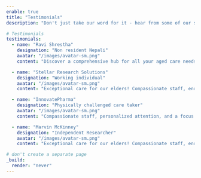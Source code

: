 ```yaml
---
enable: true
title: "Testimonials"
description: "Don't just take our word for it - hear from some of our satisfied clients!"

# Testimonials
testimonials:
  - name: "Ravi Shrestha"
    designation: "Non resident Nepali"
    avatar: "/images/avatar-sm.png"
    content: "Discover a comprehensive hub for all your aged care needs in Nepal. From services to resources, we're your one-stop solution for information and support."

  - name: "Stellar Research Solutions"
    designation: "Working individual"
    avatar: "/images/avatar-sm.png"
    content: "Exceptional care for our elders! Compassionate staff, enriching activities, and a warm atmosphere make this aged care facility a truly comforting and reliable choice."

  - name: "InnovatePharma"
    designation: "Physically challenged care taker"
    avatar: "/images/avatar-sm.png"
    content: "Compassionate staff, personalized attention, and a focus on preserving dignity. Trustworthy and reliable - highly recommend for your loved ones."

  - name: "Marvin McKinney"
    designation: "Independent Researcher"
    avatar: "/images/avatar-sm.png"
    content: "Exceptional care for our elders! Compassionate staff, enriching activities, and a warm atmosphere make this aged care facility a truly comforting and reliable choice. Highly recommended!"

# don't create a separate page
_build:
  render: "never"
---
```

